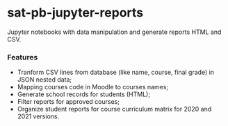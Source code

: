 # sat-pb-jupyter-reports
Jupyter notebooks with data manipulation and generate reports HTML and CSV.

### Features

- Tranform CSV lines from database (like name, course, final grade) in JSON nested data;
- Mapping courses code in Moodle to courses names;
- Generate school records for students (HTML);
- Filter reports for approved courses;
- Organize student reports for course curriculum matrix for 2020 and 2021 versions.
